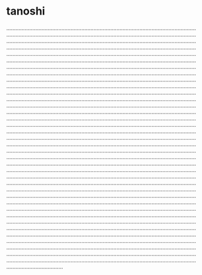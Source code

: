 # tanoshi
.................................................................................................................................................................................................................................................................................................................................................................................................................................................................................................................................................................................................................................................................................................................................................................................................................................................................................................................................................................................................................................................................................................................................................................................................................................................................................................................................................................................................................................................................................................................................................................................................................................................................................................................................................................................................................................................................................................................................................................................................................................................................................................................................................................................................................................................................................................................................................................................................................................................................................................................................................................................................................................................................................................................................................................................................................................................................................................................................................................................................................................................................................................................................................................................................................................................................................................................................................................................................................................................................................................................................................................................................................................................................................................................................................................................................................................................................................................................................................................................................................................................................................................................................................................................................................................................................................................................................................................................................................................................................................................................................................................................................................................................................................................................................................................................................................